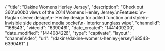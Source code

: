 {
    "title": "Dakine Womens Henley Jersey",
    "description": "Check out 360\u00b0 views of the 2014 Womens Henley Jersey.\nFeatures: \n- Raglan sleeve design\n- Henley design for added function and style\n- Invisible side zippered media pocket\n- Interior sunglass wipe",
    "channelid": "168543",
    "videoid": "6390461",
    "date_created": "1441409200",
    "date_modified": "1444084226",
    "type": "captivate",
    "layout": "channelVideo",
    "url": "\/dakine\/dakine-womens-henley-jersey\/168543-6390461"
}